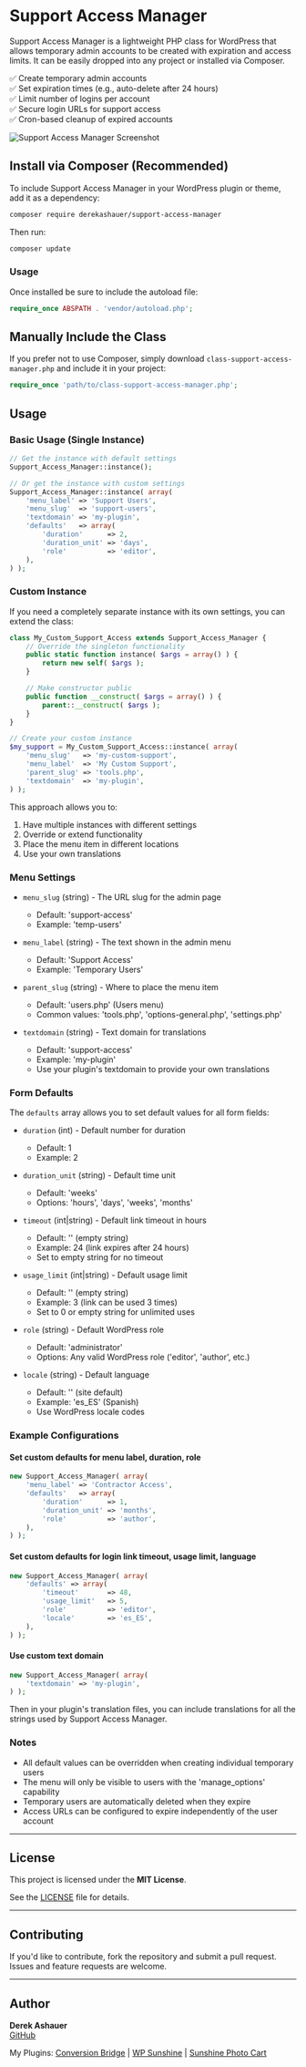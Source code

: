 # Support Access Manager

Support Access Manager is a lightweight PHP class for WordPress that allows temporary admin accounts to be created with expiration and access limits. It can be easily dropped into any project or installed via Composer.

✅ Create temporary admin accounts  
✅ Set expiration times (e.g., auto-delete after 24 hours)  
✅ Limit number of logins per account  
✅ Secure login URLs for support access  
✅ Cron-based cleanup of expired accounts  

![Support Access Manager Screenshot](https://raw.githubusercontent.com/derekashauer/support-access-manager/main/screenshot.jpg)

## Install via Composer (Recommended)
To include Support Access Manager in your WordPress plugin or theme, add it as a dependency:

```sh
composer require derekashauer/support-access-manager
```

Then run:

```sh
composer update
```

### Usage

Once installed be sure to include the autoload file:

```php
require_once ABSPATH . 'vendor/autoload.php';
```

## Manually Include the Class
If you prefer not to use Composer, simply download `class-support-access-manager.php` and include it in your project:

```php
require_once 'path/to/class-support-access-manager.php';
```

## Usage

### Basic Usage (Single Instance)
```php
// Get the instance with default settings
Support_Access_Manager::instance();

// Or get the instance with custom settings
Support_Access_Manager::instance( array(
    'menu_label' => 'Support Users',
    'menu_slug'  => 'support-users',
    'textdomain' => 'my-plugin',
    'defaults'   => array(
        'duration'      => 2,
        'duration_unit' => 'days',
        'role'          => 'editor',
    ),
) );
```

### Custom Instance
If you need a completely separate instance with its own settings, you can extend the class:

```php
class My_Custom_Support_Access extends Support_Access_Manager {
    // Override the singleton functionality
    public static function instance( $args = array() ) {
        return new self( $args );
    }

    // Make constructor public
    public function __construct( $args = array() ) {
        parent::__construct( $args );
    }
}

// Create your custom instance
$my_support = My_Custom_Support_Access::instance( array(
    'menu_slug'   => 'my-custom-support',
    'menu_label'  => 'My Custom Support',
    'parent_slug' => 'tools.php',
    'textdomain'  => 'my-plugin',
) );
```

This approach allows you to:
1. Have multiple instances with different settings
2. Override or extend functionality
3. Place the menu item in different locations
4. Use your own translations

### Menu Settings

- `menu_slug` (string) - The URL slug for the admin page
  - Default: 'support-access'
  - Example: 'temp-users'

- `menu_label` (string) - The text shown in the admin menu
  - Default: 'Support Access'
  - Example: 'Temporary Users'

- `parent_slug` (string) - Where to place the menu item
  - Default: 'users.php' (Users menu)
  - Common values: 'tools.php', 'options-general.php', 'settings.php'

- `textdomain` (string) - Text domain for translations
  - Default: 'support-access'
  - Example: 'my-plugin'
  - Use your plugin's textdomain to provide your own translations

### Form Defaults

The `defaults` array allows you to set default values for all form fields:

- `duration` (int) - Default number for duration
  - Default: 1
  - Example: 2

- `duration_unit` (string) - Default time unit
  - Default: 'weeks'
  - Options: 'hours', 'days', 'weeks', 'months'

- `timeout` (int|string) - Default link timeout in hours
  - Default: '' (empty string)
  - Example: 24 (link expires after 24 hours)
  - Set to empty string for no timeout

- `usage_limit` (int|string) - Default usage limit
  - Default: '' (empty string)
  - Example: 3 (link can be used 3 times)
  - Set to 0 or empty string for unlimited uses

- `role` (string) - Default WordPress role
  - Default: 'administrator'
  - Options: Any valid WordPress role ('editor', 'author', etc.)

- `locale` (string) - Default language
  - Default: '' (site default)
  - Example: 'es_ES' (Spanish)
  - Use WordPress locale codes

### Example Configurations

#### Set custom defaults for menu label, duration, role

```php
new Support_Access_Manager( array(
    'menu_label' => 'Contractor Access',
    'defaults'   => array(
        'duration'      => 1,
        'duration_unit' => 'months',
        'role'          => 'author',
    ),
) );
```

#### Set custom defaults for login link timeout, usage limit, language

```php
new Support_Access_Manager( array(
    'defaults' => array(
        'timeout'       => 48,
        'usage_limit'   => 5,
        'role'          => 'editor',
        'locale'        => 'es_ES',
    ),
) );
```

#### Use custom text domain

```php
new Support_Access_Manager( array(
    'textdomain' => 'my-plugin',
) );
```

Then in your plugin's translation files, you can include translations for all the strings used by Support Access Manager.

### Notes

- All default values can be overridden when creating individual temporary users
- The menu will only be visible to users with the 'manage_options' capability
- Temporary users are automatically deleted when they expire
- Access URLs can be configured to expire independently of the user account

---

## License

This project is licensed under the **MIT License**.

See the [LICENSE](LICENSE) file for details.

---

## Contributing

If you'd like to contribute, fork the repository and submit a pull request. Issues and feature requests are welcome.

---

## Author

**Derek Ashauer**  
[GitHub](https://github.com/derekashauer)

My Plugins: [Conversion Bridge](https://conversionbridgewp.com) | [WP Sunshine](https://www.wpsunshine.com) | [Sunshine Photo Cart](https://www.sunshinephotocart.com)

